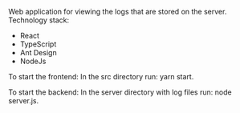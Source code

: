 
Web application for viewing the logs that are stored on the server.
Technology stack:
 * React
 * TypeScript
 * Ant Design
 * NodeJs
 
 To start the frontend:
    In the src directory run:
      yarn start.
      
 To start the backend:
    In the server directory with log files run:
      node server.js.
 
